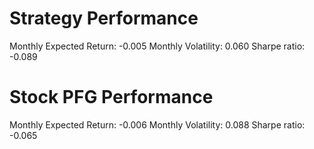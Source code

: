 # Strategy Performance
Monthly Expected Return: -0.005
Monthly Volatility: 0.060
Sharpe ratio: -0.089
# Stock PFG Performance
Monthly Expected Return: -0.006
Monthly Volatility: 0.088
Sharpe ratio: -0.065

